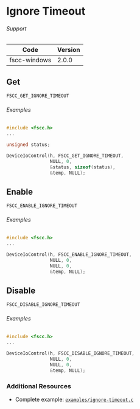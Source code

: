 # Ignore Timeout

###### Support
| Code | Version |
| ---- | ------- |
| fscc-windows | 2.0.0  |


## Get
```c
FSCC_GET_IGNORE_TIMEOUT
```

###### Examples
```c
#include <fscc.h>
...

unsigned status;

DeviceIoControl(h, FSCC_GET_IGNORE_TIMEOUT,
                NULL, 0,
                &status, sizeof(status),
                &temp, NULL);
```


## Enable
```c
FSCC_ENABLE_IGNORE_TIMEOUT
```

###### Examples
```c
#include <fscc.h>
...

DeviceIoControl(h, FSCC_ENABLE_IGNORE_TIMEOUT,
                NULL, 0,
                NULL, 0,
                &temp, NULL);
```


## Disable
```c
FSCC_DISABLE_IGNORE_TIMEOUT
```

###### Examples
```c
#include <fscc.h>
...

DeviceIoControl(h, FSCC_DISABLE_IGNORE_TIMEOUT,
                NULL, 0,
                NULL, 0,
                &temp, NULL);
```


### Additional Resources
- Complete example: [`examples/ignore-timeout.c`](../examples/ignore-timeout.c)
